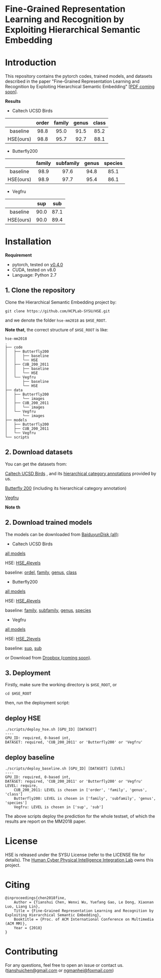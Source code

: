 # Fine-Grained Representation Learning and Recognition by Exploiting Hierarchical Semantic Embedding

# Introduction
This repository contains the pytorch codes, trained models, and datasets described in the paper "Fine-Grained Representation Learning and Recognition by Exploiting Hierarchical Semantic Embedding" [[PDF coming soon]()].

**Results**

- Caltech UCSD Birds

|        | order | family | genus | class |
| :----: | :---: | :----: | :---: | :---: |
|baseline| 98.8  |  95.0  |  91.5 |  85.2 |
|HSE(ours)| 98.8 |  95.7  |  92.7 |  88.1 |



- Butterfly200

|        | family | subfamily | genus | species |
| :----: | :----: | :-------: | :---: | :-----: |
|baseline|  98.9  |   97.6    |  94.8 |  85.1   |
|HSE(ours)| 98.9  |   97.7    |  95.4 |  86.1   |

- Vegfru

|           |  sup  |  sub  |
| :-------: | :---: | :---: |
|  baseline | 90.0  |  87.1 |
| HSE(ours) | 90.0  |  89.4 |


# Installation

**Requirement**

- pytorch, tested on [v0.4.0](http://download.pytorch.org/whl/cu80/torch-0.4.0-cp27-cp27mu-linux_x86_64.whl)
- CUDA, tested on v8.0
- Language: Python 2.7


## 1. Clone the repository
Clone the Hierarchical Semantic Embedding project by:
```
git clone https://github.com/HCPLab-SYSU/HSE.git
```
and we denote the folder `hse-mm2018` as `$HSE_ROOT`.

**Note that**, the correct structure of `$HSE_ROOT` is like:

```
hse-mm2018
.
├── code
│   ├── Butterfly200
│   │   ├── baseline
│   │   └── HSE
│   ├── CUB_200_2011
│   │   ├── baseline
│   │   └── HSE
│   └── Vegfru
│       ├── baseline
│       └── HSE
├── data
│   ├── Butterfly200
│   │   └── images
│   ├── CUB_200_2011
│   │   └── images
│   └── Vegfru
│       └── images
├── models
│   ├── Butterfly200
│   ├── CUB_200_2011
│   └── Vegfru
└── scripts

```

## 2. Download datasets
You can get the datasets from:

[Caltech UCSD Birds](http://www.vision.caltech.edu/visipedia/CUB-200.html) , and its [hierarchical category annotations](https://www.dropbox.com/sh/kugj7vogy2no795/AABJWUxM6rXWOeNbCUPj269ua?dl=0) provided by us.

[Butterfly 200](https://www.dropbox.com/sh/3p4x1oc5efknd69/AABwnyoH2EKi6H9Emcyd0pXCa?dl=0) (including its hierarchical category annotation)

[Vegfru](https://github.com/ustc-vim/vegfru) 

**Note th**

## 2. Download trained models
The models can be downloaded from [BaiduyunDisk (all)](https://pan.baidu.com/s/1WWalFQFiNCCrWr30pvEA6A):

- Caltech UCSD Birds

[all models](https://pan.baidu.com/s/1LO_31tJe76DJFXXfc21STQ)

HSE: [HSE_4levels](https://pan.baidu.com/s/1GIGQQFzCy9GVhdwgDTPVdg)

baseline: [ordel](https://pan.baidu.com/s/1tOmXoiA1RESF1JMnUpbq9w), [family](https://pan.baidu.com/s/1FBYyPvb5eputq6BVysXURQ), [genus](https://pan.baidu.com/s/1tNb9pjI-Irwyqynott27ag), [class](https://pan.baidu.com/s/1R0VghAkl7zzQODjyitWxsA)

- Butterfly200

[all models](https://pan.baidu.com/s/1tOmXoiA1RESF1JMnUpbq9w)

HSE: [HSE_4levels](https://pan.baidu.com/s/1-a734IsAJYtjH2INCUxkvQ)

baseline: [family](https://pan.baidu.com/s/1UO2q5XMUtALm1C2apNW6nA), [subfamily](https://pan.baidu.com/s/1hYSDbMtbDO9N48zmmlWs1w), [genus](https://pan.baidu.com/s/1DrkUwIMnphO-R7Fru0FG_A), [species](https://pan.baidu.com/s/1EFTqiwVb_Y0Bfj9bcu9eIA)

- Vegfru

[all models](https://pan.baidu.com/s/1uYEZFFX6dxvwam4XTMH_XQ)

HSE: [HSE_2levels](https://pan.baidu.com/s/1u6WlCVXEgC189xfcRRbmjg)

baseline: [sup](https://pan.baidu.com/s/17GfovAVzBwH_6gLplzjbJw), [sub](https://pan.baidu.com/s/16D6Sm8aJNMVu7T7BIlArZg)

or Download from [Dropbox (coming soon)]().

## 3. Deployment
Firstly, make sure the working directory is `$HSE_ROOT`, or
```
cd $HSE_ROOT
```
then, run the deployment script:
## deploy HSE
```
./scripts/deploy_hse.sh [GPU_ID] [DATASET]
----
GPU_ID: required, 0-based int, 
DATASET: required, 'CUB_200_2011' or 'Butterfly200' or 'Vegfru'
```
## deploy baseline
```
./scripts/deploy_baseline.sh [GPU_ID] [DATASET] [LEVEL]
----
GPU_ID: required, 0-based int, 
DATASET: required, 'CUB_200_2011' or 'Butterfly200' or 'Vegfru'
LEVEL: require, 
    CUB_200_2011: LEVEL is chosen in ['order', 'family', 'genus', 'class']
    Butterfly200: LEVEL is chosen in ['family', 'subfamily', 'genus', 'species']
    Vegfru: LEVEL is chosen in ['sup', 'sub']
```

The above scripts deploy the prediction for the whole testset, of which the results are report on the MM2018 paper.


# License
HSE is released under the SYSU License (refer to the LICENSE file for details).
The [Human Cyber Physical Intelligence Integration Lab](http://www.sysu-hcp.net/home/) owns this project.

# Citing
```
@inproceedings{chen2018fine,
    Author = {Tianshui Chen, Wenxi Wu, Yuefang Gao, Le Dong, Xiaonan Luo, Liang Lin},
    Title = {Fine-Grained Representation Learning and Recognition by Exploiting Hierarchical Semantic Embedding},
    Booktitle = {Proc. of ACM International Conference on Multimedia (ACM MM)},
    Year = {2018}
} 
```

# Contributing
For any questions, feel free to open an issue or contact us. ([tianshuichen@gmail.com]() or [ngmanhei@foxmail.com]())
